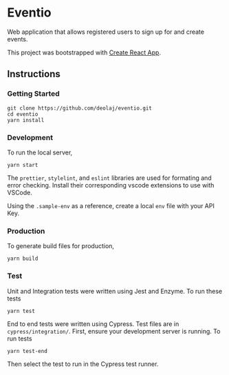 # Eventio

Web application that allows registered users to sign up for and create events.

This project was bootstrapped with [Create React App](https://github.com/facebook/create-react-app).

## Instructions

### Getting Started

    git clone https://github.com/deolaj/eventio.git
    cd eventio
    yarn install

### Development

To run the local server,

    yarn start

The `prettier`, `stylelint`, and `eslint` libraries are used for formating and error checking. Install their corresponding vscode extensions to use with VSCode.

Using the `.sample-env` as a reference, create a local `env` file with your API Key.

### Production

To generate build files for production,

    yarn build

### Test

Unit and Integration tests were written using Jest and Enzyme.
To run these tests

    yarn test

End to end tests were written using Cypress. Test files are in `cypress/integration/`. First, ensure your development server is running.
To run tests

    yarn test-end

Then select the test to run in the Cypress test runner.
